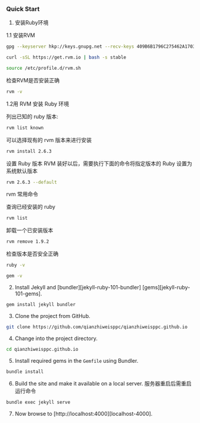

### Quick Start

1. 安装Ruby环境

1.1 安装RVM

```sh
gpg --keyserver hkp://keys.gnupg.net --recv-keys 409B6B1796C275462A1703113804BB82D39DC0E3 7D2BAF1CF37B13E2069D6956105BD0E739499BDB
```

```sh
curl -sSL https://get.rvm.io | bash -s stable
```

```sh
source /etc/profile.d/rvm.sh
```

检查RVM是否安装正确
```sh
rvm -v
```

1.2用 RVM 安装 Ruby 环境

列出已知的 ruby 版本:
```sh
rvm list known
```

可以选择现有的 rvm 版本来进行安装
```sh
rvm install 2.6.3
```

设置 Ruby 版本
RVM 装好以后，需要执行下面的命令将指定版本的 Ruby 设置为系统默认版本
```sh
rvm 2.6.3 --default
```


rvm 常用命令

查询已经安装的 ruby
```sh
rvm list
```

卸载一个已安装版本
```sh
rvm remove 1.9.2
```

检查版本是否安全正确
```sh
ruby -v
```

```sh
gem -v
```

2. Install Jekyll and [bundler][jekyll-ruby-101-bundler] [gems][jekyll-ruby-101-gems].

```sh
gem install jekyll bundler
```

3. Clone the project from GitHub.

```sh
git clone https://github.com/qianzhiweisppc/qianzhiweisppc.github.io
```

4. Change into the project directory.

```sh
cd qianzhiweisppc.github.io
```

5. Install required gems in the `Gemfile` using Bundler.

```sh
bundle install
```

6. Build the site and make it available on a local server.
服务器重启后需重启运行命令
```sh
bundle exec jekyll serve
```

7. Now browse to [http://localhost:4000][localhost-4000].

